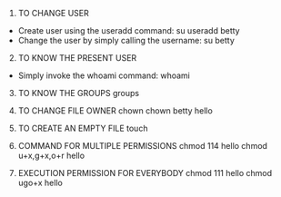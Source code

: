 1. TO CHANGE USER
- Create user using the useradd command:
su useradd betty
- Change the user by simply calling the username: su betty

2. TO KNOW THE PRESENT USER
- Simply invoke the whoami command: whoami

3. TO KNOW THE GROUPS
groups

4. TO CHANGE FILE OWNER
chown <username> <filename>
chown betty hello

5. TO CREATE AN EMPTY FILE
touch <filename>

6. COMMAND FOR MULTIPLE PERMISSIONS
chmod 114 hello
chmod u+x,g+x,o+r hello

7. EXECUTION PERMISSION FOR EVERYBODY
chmod 111 hello
chmod ugo+x hello



